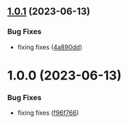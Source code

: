 ## [1.0.1](https://github.com/feder240516/npm-test/compare/v1.0.0...v1.0.1) (2023-06-13)


### Bug Fixes

* fixing fixes ([4a890dd](https://github.com/feder240516/npm-test/commit/4a890ddbf874851c50b46b067ac8217d1dba2479))

# 1.0.0 (2023-06-13)


### Bug Fixes

* fixing fixes ([f96f766](https://github.com/feder240516/npm-test/commit/f96f7664c21896ece89086002e5b6f9ab72917d5))
